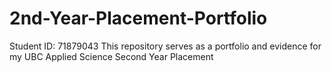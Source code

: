 # 2nd-Year-Placement-Portfolio
Student ID: 71879043  This repository serves as a portfolio and evidence for my UBC Applied Science Second Year Placement
